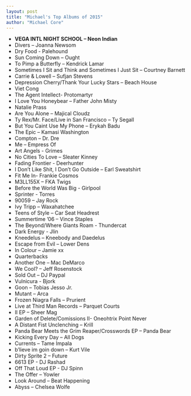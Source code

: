 ```yaml
---
layout: post
title: "Michael's Top Albums of 2015"
author: "Michael Core"
---
```


- **VEGA INTL NIGHT SCHOOL – Neon Indian**
- Divers – Joanna Newsom
- Dry Food - Palehound
- Sun Coming Down – Ought
- To Pimp a Butterfly – Kendrick Lamar
- Sometimes I Sit and Think and Sometimes I Just Sit – Courtney Barnett
- Carrie & Lowell – Sufjan Stevens
- Depression Cherry/Thank Your Lucky Stars – Beach House
- Viet Cong
- The Agent Intellect- Protomartyr
- I Love You Honeybear – Father John Misty
- Natalie Prass
- Are You Alone – Majical Cloudz
- Ty Rex/Mr. Face/Live in San Francisco – Ty Segall
- But You Caint Use My Phone – Erykah Badu
- The Epic – Kamasi Washington
- Compton – Dr. Dre
- Me – Empress Of
- Art Angels - Grimes
- No Cities To Love – Sleater Kinney
- Fading Frontier - Deerhunter
- I Don’t Like Shit, I Don’t Go Outside – Earl Sweatshirt
- Fit Me In- Frankie Cosmos
- M3LL155X – FKA Twigs
- Before the World Was Big - Girlpool
- Sprinter - Torres
- 90059 – Jay Rock
- Ivy Tripp – Waxahatchee
- Teens of Style – Car Seat Headrest
- Summertime ’06 – Vince Staples
- The Beyond/Where Giants Roam - Thundercat
- Dark Energy - Jlin
- Kneedelus – Kneebody and Daedelus
- Escape from Evil – Lower Dens
- In Colour – Jamie xx
- Quarterbacks
- Another One – Mac DeMarco
- We Cool? – Jeff Rosenstock
- Sold Out – DJ Paypal
- Vulnicura - Bjork
- Goon – Tobias Jesso Jr.
- Mutant – Arca 
- Frozen Niagra Falls – Prurient
- Live at Third Man Records – Parquet Courts
- II EP – Sheer Mag
- Garden of Delete/Comissions II- Oneohtrix Point Never
- A Distant Fist Unclenching – Krill
- Panda Bear Meets the Grim Reaper/Crosswords EP – Panda Bear
- Kicking Every Day – All Dogs
- Currents – Tame Impala
- b’lieve im goin down – Kurt Vile
- Dirty Sprite 2 – Future
- 6613 EP - DJ Rashad
- Off That Loud EP - DJ Spinn 
- The Offer – Yowler
- Look Around – Beat Happening
- Abyss – Chelsea Wolfe

